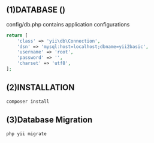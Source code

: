 (1)DATABASE ()
-------------------
config/db.php             contains application configurations
```php
return [
    'class' => 'yii\db\Connection',
    'dsn' => 'mysql:host=localhost;dbname=yii2basic',
    'username' => 'root',
    'password' => '',
    'charset' => 'utf8',
];
```

(2)INSTALLATION
------------
```
composer install
```

(3)Database Migration
------------
```
php yii migrate
```